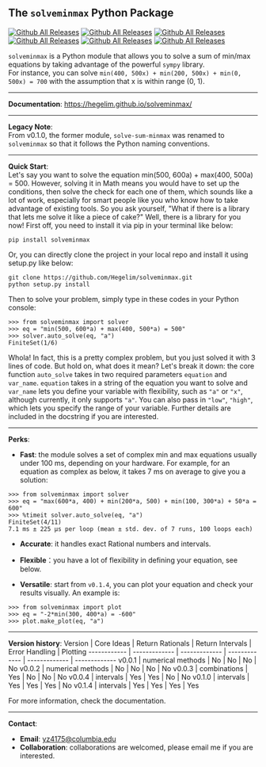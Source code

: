 ## The `solveminmax` Python Package
[![Github All Releases](https://img.shields.io/pypi/v/solveminmax)]()
[![Github All Releases](https://img.shields.io/github/license/Hegelim/solve-sum-minmax)]()
[![Github All Releases](https://img.shields.io/github/v/release/Hegelim/solve-sum-minmax)]()
[![Github All Releases](https://img.shields.io/github/downloads/Hegelim/solve-sum-minmax/total)]()
[![Github All Releases](https://img.shields.io/github/issues/Hegelim/solve-sum-minmax)]()
[![Github All Releases](https://img.shields.io/readthedocs/solveminmax)]()

`solveminmax` is a Python module that allows you to solve a sum of min/max equations
by taking advantage of the powerful `sympy` library.  
For instance, you can solve `min(400, 500x) + min(200, 500x) + min(0, 500x) = 700`
with the assumption that x is within range (0, 1).
****
**Documentation**: https://hegelim.github.io/solveminmax/  
****
**Legacy Note**:  
From v0.1.0, the former module, `solve-sum-minmax` was renamed to `solveminmax`
so that it follows the Python naming conventions.  
****
**Quick Start**:  
Let's say you want to solve the equation
min(500, 600a) + max(400, 500a) = 500. However, solving it in Math means you
would have to set up the conditions, then solve the check for each one of them,
which sounds like a lot of work, especially for smart people like you
who know how to take advantage of existing tools. So you ask yourself,
"What if there is a library that lets me solve it like a piece of cake?" Well,
there is a library for you now! First off, you need to install it via pip
in your terminal like below:  
```
pip install solveminmax
```
Or, you can directly clone the project in your local repo and install it using
setup.py like below:
```
git clone https://github.com/Hegelim/solveminmax.git
python setup.py install
```
Then to solve your problem, simply type in these
codes in your Python console:
```
>>> from solveminmax import solver
>>> eq = "min(500, 600*a) + max(400, 500*a) = 500"
>>> solver.auto_solve(eq, "a")
FiniteSet(1/6)
```
Whola! In fact, this is a pretty complex problem, but
you just solved it with 3 lines of code. But hold on, what does it mean?
Let's break it down: the core function
`auto_solve` takes in two required parameters
`equation` and `var_name`. `equation` takes in a string of the equation you want to solve
and `var_name` lets you define your variable with flexibility, such as `"a"`
or `"x"`, although currently, it only supports `"a"`.
You can also pass in `"low"`, `"high"`, which lets you specify the range
of your variable. Further details are included in the docstring
if you are interested.  
****
**Perks**:  
* **Fast**: the module solves a set of complex min and max equations usually
  under 100 ms, depending on your hardware.
For example, for an equation as complex as below, it takes 7 ms on average to
  give you a solution:

```
>>> from solveminmax import solver
>>> eq = "max(600*a, 400) + min(200*a, 500) + min(100, 300*a) + 50*a = 600"
>>> %timeit solver.auto_solve(eq, "a")
FiniteSet(4/11)
7.1 ms ± 225 µs per loop (mean ± std. dev. of 7 runs, 100 loops each)
```
* **Accurate**: it handles exact Rational numbers and intervals.
* **Flexible**：you have a lot of flexibility in defining your equation,
  see below.

* **Versatile**: start from `v0.1.4`, you can plot your equation and check your
results visually. An example is:

```
>>> from solveminmax import plot
>>> eq = "-2*min(300, 400*a) = -600"
>>> plot.make_plot(eq, "a")
```
****
**Version history**:
Version | Core Ideas | Return Rationals | Return Intervals | Error Handling | Plotting
------------ | ------------- | ------------- | ------------- | ------------- | -------------
v0.0.1 | numerical methods | No | No | No | No
v0.0.2 | numerical methods | No | No | No | No
v0.0.3 | combinations | Yes | No | No | No
v0.0.4 | intervals | Yes | Yes | No | No
v0.1.0 | intervals | Yes | Yes | Yes | No
v0.1.4 | intervals | Yes | Yes | Yes | Yes

For more information, check the documentation.
****
**Contact**:  
* **Email**: yz4175@columbia.edu
* **Collaboration**: collaborations are welcomed, please email me if you
are interested.
